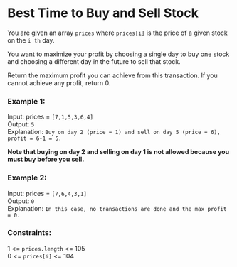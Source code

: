 #  Best Time to Buy and Sell Stock
You are given an array `prices` where `prices[i]` is the price of a given stock on the `i th` day.

You want to maximize your profit by choosing a single day to buy one stock and choosing a different day in the future to
sell that stock.

Return the maximum profit you can achieve from this transaction. If you cannot achieve any profit, return 0.

### Example 1:
Input: prices = `[7,1,5,3,6,4]`  
Output: `5`  
Explanation: `Buy on day 2 (price = 1) and sell on day 5 (price = 6), profit = 6-1 = 5.`

**Note that buying on day 2 and selling on day 1 is not allowed because you must buy before you sell.**

### Example 2:
Input: prices = `[7,6,4,3,1]`  
Output: `0`  
Explanation: `In this case, no transactions are done and the max profit = 0.`


### Constraints:
1 <= `prices.length` <= 105  
0 <= `prices[i]` <= 104